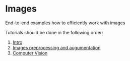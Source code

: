 # Images
End-to-end examples how to efficiently work with images

Tutorials should be done in the following order:
1. [Intro](./intro/intro.ipynb)
2. [Images preprocessing and augumentation](./preprocessing_and_augumentation/tutorial.ipynb)
3. [Computer Vision](./computer_vision/computer_vision.ipynb)